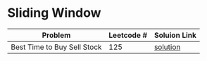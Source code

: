 # Sliding Window

| Problem                     | Leetcode # | Soluion Link                                                                                                                  |
| --------------------------- | ---------- | ----------------------------------------------------------------------------------------------------------------------------- |
| Best Time to Buy Sell Stock | 125        | [solution](https://github.com/Manuelopez/Neetcode/blob/main/sliding%20window/best%20time%20to%20buy%20and%20sell%20strock.md) |

